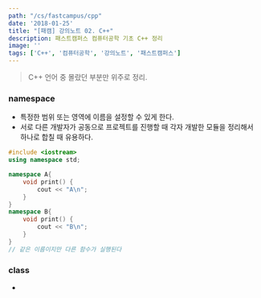 ```yaml
---
path: "/cs/fastcampus/cpp"
date: '2018-01-25'
title: "[패캠] 강의노트 02. C++"
description: 패스트캠퍼스 컴퓨터공학 기초 C++ 정리
image: ''
tags: ['C++', '컴퓨터공학', '강의노트', '패스트캠퍼스']
---
```

> C++ 언어 중 몰랐던 부분만 위주로 정리.

### namespace
- 특정한 범위 또는 영역에 이름을 설정할 수 있게 한다.
- 서로 다른 개발자가 공동으로 프로젝트를 진행할 때 각자 개발한 모듈을 정리해서 하나로 합칠 때 유용하다.
```c++
#include <iostream>
using namespace std;

namespace A{
    void print() {
        cout << "A\n";
    }
}
namespace B{
    void print() {
        cout << "B\n";
    }
}
// 같은 이름이지만 다른 함수가 실행된다
```

### class
- 